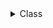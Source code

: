 <details>
<summary>Class</summary>
Инкапсуляция позволяет скрывать внутренние детали объекта, предоставляя доступ только к тем данным и методам, которые необходимы внешнему миру.

Оно используется для того, чтобы создавать иерархии классов, где более специфические классы наследуют и расширяют поведение более общих классов.

Полиморфизм в объектно-ориентированном программировании (ООП) — это концепция, которая позволяет объектам разных классов обрабатывать данные одного типа или реагировать на одно и то же сообщение по-разному.

```
class Pet:     #Pet будет супер-классом для классов Cat, Dog и Raccoon
    def __init__(self, name):
        self.name = name

class Cat(Pet):
    def ask_for_food(self):
        print('Хозяин, кот {} требует пищу'.format(self.name))

    def __str__(self):
        return "Кот {}".format(self.name)

fil = Cat('Филимон')
fil.ask_for_food()

print(isinstance(fil, Cat)) #isinstance проверяет, является ли объект экземпляром указанного класса
print(issubclass(Cat, Pet)) #issubclass, проверяет, является ли класс потомком класса или одного из классов

```
У каждого метода должен быть как минимум один аргумент и называть этот аргумент принято словом self
</details>

